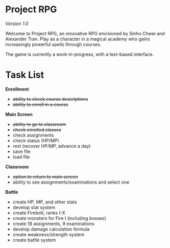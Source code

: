 # Project RPG

*Version 1.0*

Welcome to Project RPG, an innovative RPG envisioned by Sinho Chewi and Alexander Tran. Play as a character in a magical academy who gains increasingly powerful spells through courses.

The game is currently a work-in-progress, with a text-based interface.

# Task List

**Enrollment**

* ~~ability to check course descriptions~~
* ~~ability to enroll in a course~~

**Main Screen**

* ~~ability to go to classroom~~
* ~~check enrolled classes~~
* check assignments
* check status (HP/MP)
* rest (recover HP/MP, advance a day)
* save file
* load file

**Classroom**

* ~~option to return to main screen~~
* ability to see assignments/examinations and select one

**Battle**

* create HP, MP, and other stats
* develop stat system
* create Firebolt, ranks I-X
* create monsters for Fire I (including bosses)
* create 18 assignments, 9 examinations
* develop damage calculation formula
* create weakness/strength system
* create battle system
